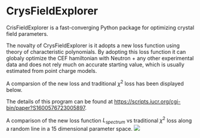 # CrysFieldExplorer
CrisFieldExplorer is a fast-converging Python package for optimizing crystal field parameters.

The novalty of CrysFieldExplorer is it adopts a new loss function using theory of characteristic polynomials. By adopting this loss function it can globaly optimize the CEF hamiltonian with Neutron + any other experimental data and does not rely much on accurate starting value, which is usually estimated from point charge models.

A comparsion of the new loss and traditional $\chi^2$ loss has been displayed below.

The details of this program can be found at https://scripts.iucr.org/cgi-bin/paper?S1600576723005897.

A comparison of the new loss function $L_{spectrum}$ vs traditional $\chi^2$ loss along a random line in a 15 dimensional parameter space.
![]([/images/loss.jpg](https://github.com/KyleQianliMa/CrysFieldExplorer/tree/main/images)https://github.com/KyleQianliMa/CrysFieldExplorer/tree/main/images/loss.jpg)
